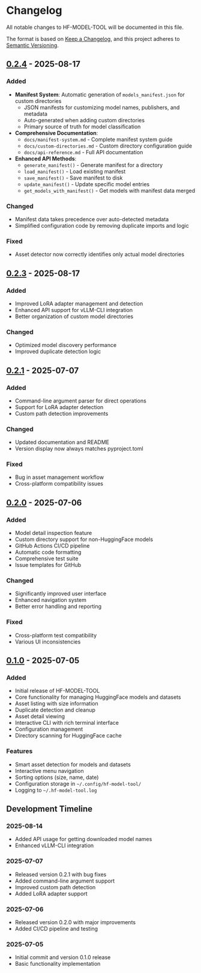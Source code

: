# Changelog

All notable changes to HF-MODEL-TOOL will be documented in this file.

The format is based on [Keep a Changelog](https://keepachangelog.com/en/1.0.0/),
and this project adheres to [Semantic Versioning](https://semver.org/spec/v2.0.0.html).

## [0.2.4] - 2025-08-17

### Added
- **Manifest System**: Automatic generation of `models_manifest.json` for custom directories
  - JSON manifests for customizing model names, publishers, and metadata
  - Auto-generated when adding custom directories
  - Primary source of truth for model classification
- **Comprehensive Documentation**:
  - `docs/manifest-system.md` - Complete manifest system guide
  - `docs/custom-directories.md` - Custom directory configuration guide
  - `docs/api-reference.md` - Full API documentation
- **Enhanced API Methods**:
  - `generate_manifest()` - Generate manifest for a directory
  - `load_manifest()` - Load existing manifest
  - `save_manifest()` - Save manifest to disk
  - `update_manifest()` - Update specific model entries
  - `get_models_with_manifest()` - Get models with manifest data merged

### Changed
- Manifest data takes precedence over auto-detected metadata
- Simplified configuration code by removing duplicate imports and logic

### Fixed
- Asset detector now correctly identifies only actual model directories

## [0.2.3] - 2025-08-17

### Added
- Improved LoRA adapter management and detection
- Enhanced API support for vLLM-CLI integration
- Better organization of custom model directories

### Changed
- Optimized model discovery performance
- Improved duplicate detection logic

## [0.2.1] - 2025-07-07

### Added
- Command-line argument parser for direct operations
- Support for LoRA adapter detection
- Custom path detection improvements

### Changed
- Updated documentation and README
- Version display now always matches pyproject.toml

### Fixed
- Bug in asset management workflow
- Cross-platform compatibility issues

## [0.2.0] - 2025-07-06

### Added
- Model detail inspection feature
- Custom directory support for non-HuggingFace models
- GitHub Actions CI/CD pipeline
- Automatic code formatting
- Comprehensive test suite
- Issue templates for GitHub

### Changed
- Significantly improved user interface
- Enhanced navigation system
- Better error handling and reporting

### Fixed
- Cross-platform test compatibility
- Various UI inconsistencies

## [0.1.0] - 2025-07-05

### Added
- Initial release of HF-MODEL-TOOL
- Core functionality for managing HuggingFace models and datasets
- Asset listing with size information
- Duplicate detection and cleanup
- Asset detail viewing
- Interactive CLI with rich terminal interface
- Configuration management
- Directory scanning for HuggingFace cache

### Features
- Smart asset detection for models and datasets
- Interactive menu navigation
- Sorting options (size, name, date)
- Configuration storage in `~/.config/hf-model-tool/`
- Logging to `~/.hf-model-tool.log`

## Development Timeline

### 2025-08-14
- Added API usage for getting downloaded model names
- Enhanced vLLM-CLI integration

### 2025-07-07
- Released version 0.2.1 with bug fixes
- Added command-line argument support
- Improved custom path detection
- Added LoRA adapter support

### 2025-07-06
- Released version 0.2.0 with major improvements
- Added CI/CD pipeline and testing

### 2025-07-05
- Initial commit and version 0.1.0 release
- Basic functionality implementation

[0.2.4]: https://github.com/Chen-zexi/hf-model-tool/compare/v0.2.3...v0.2.4
[0.2.3]: https://github.com/Chen-zexi/hf-model-tool/compare/v0.2.1...v0.2.3
[0.2.1]: https://github.com/Chen-zexi/hf-model-tool/compare/v0.2.0...v0.2.1
[0.2.0]: https://github.com/Chen-zexi/hf-model-tool/compare/v0.1.0...v0.2.0
[0.1.0]: https://github.com/Chen-zexi/hf-model-tool/releases/tag/v0.1.0